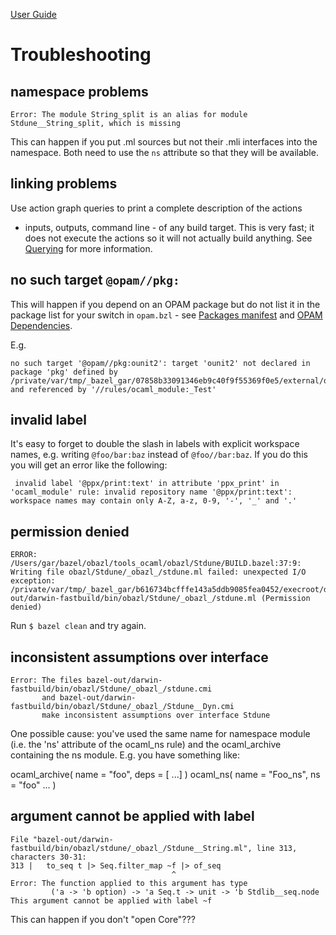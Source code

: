 [User Guide](index.md)

Troubleshooting
===============

namespace problems
------------------

    Error: The module String_split is an alias for module Stdune__String_split, which is missing

This can happen if you put .ml sources but not their .mli interfaces
into the namespace. Both need to use the `ns` attribute so that they
will be available.

linking problems
----------------

Use action graph queries to print a complete description of the actions
- inputs, outputs, command line - of any build target. This is very
fast; it does not execute the actions so it will not actually build
anything. See [Querying](querying.md) for more information.

no such target `@opam//pkg:`
----------------------------

This will happen if you depend on an OPAM package but do not list it in
the package list for your switch in `opam.bzl` - see [Packages
manifest](bootstrap.md#packages-manifest) and [OPAM
Dependencies](dependencies_opam.md).

E.g.

    no such target '@opam//pkg:ounit2': target 'ounit2' not declared in package 'pkg' defined by /private/var/tmp/_bazel_gar/07858b33091346eb9c40f9f55369f0e5/external/opam/pkg/BUILD.bazel and referenced by '//rules/ocaml_module:_Test'

invalid label
-------------

It's easy to forget to double the slash in labels with explicit
workspace names, e.g. writing `@foo/bar:baz` instead of `@foo//bar:baz`.
If you do this you will get an error like the following:

     invalid label '@ppx/print:text' in attribute 'ppx_print' in 'ocaml_module' rule: invalid repository name '@ppx/print:text': workspace names may contain only A-Z, a-z, 0-9, '-', '_' and '.'

permission denied
-----------------

    ERROR: /Users/gar/bazel/obazl/tools_ocaml/obazl/Stdune/BUILD.bazel:37:9: Writing file obazl/Stdune/_obazl_/stdune.ml failed: unexpected I/O exception: /private/var/tmp/_bazel_gar/b616734bcfffe143a5ddb9085fea0452/execroot/demos/bazel-out/darwin-fastbuild/bin/obazl/Stdune/_obazl_/stdune.ml (Permission denied)

Run `$ bazel clean` and try again.

inconsistent assumptions over interface
---------------------------------------

    Error: The files bazel-out/darwin-fastbuild/bin/obazl/Stdune/_obazl_/stdune.cmi
           and bazel-out/darwin-fastbuild/bin/obazl/Stdune/_obazl_/Stdune__Dyn.cmi
           make inconsistent assumptions over interface Stdune

One possible cause: you've used the same name for namespace module
(i.e. the 'ns' attribute of the ocaml\_ns rule) and the ocaml\_archive
containing the ns module. E.g. you have something like:

ocaml\_archive( name = "foo", deps = \[ ...\] ) ocaml\_ns( name =
"Foo\_ns", ns = "foo" ... )

argument cannot be applied with label
-------------------------------------

    File "bazel-out/darwin-fastbuild/bin/obazl/stdune/_obazl_/Stdune__String.ml", line 313, characters 30-31:
    313 |   to_seq t |> Seq.filter_map ~f |> of_seq
                                        ^
    Error: The function applied to this argument has type
             ('a -> 'b option) -> 'a Seq.t -> unit -> 'b Stdlib__seq.node
    This argument cannot be applied with label ~f

This can happen if you don't "open Core"???
